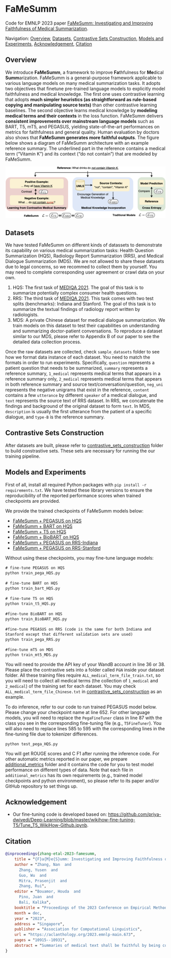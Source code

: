 # FaMeSumm
Code for EMNLP 2023 paper [FaMeSumm: Investigating and Improving Faithfulness of Medical Summarization](https://arxiv.org/abs/2311.02271).

Navigation:
[Overview](#overview), 
[Datasets](#datasets),
[Contrastive Sets Construction](#contrastive-sets-construction),
[Models and Experiments](#models-and-experiments),
[Acknowledgement](#acknowledgement),
[Citation](#citation)


## Overview
We introduce **FaMeSumm**, a framework to improve **Fa**thfulness for **Me**dical **Summ**arization. FaMeSumm is a general-purpose framework applicable to various language models on many medical summarization tasks. It adopts two objectives that finetune pre-trained language models to explicitly model faithfulness and medical knowledge. The first one uses contrastive learning that adopts **much simpler heuristics (as straightforward as rule-based copying and manipulating source texts)** than other contrastive learning baselines. The second objective learns medical knowledge by **modeling medical terms and their contexts** in the loss function. FaMeSumm delivers **consistent improvements over mainstream language models** such as BART, T5, mT5, and PEGASUS, yielding state-of-the-art performances on metrics for faithfulness and general quality. Human evaluation by doctors also shows that **FaMeSumm generates more faithful outputs**. The figure below shows a diagram of FaMeSumm architecture with an example reference summary. The underlined part in the reference contains a medical term (“Vitamin K”) and its context (“do not contain”) that are modeled by FaMeSumm.

![example](assets/FaMeSumm_diagram.png)


## Datasets
We have tested FaMeSumm on different kinds of datassets to demonstrate its capability on various medical summarization tasks: Health Question Summarization (HQS),  Radiology Report Summarization (RRS), and Medical Dialogue Summarization (MDS). We are not allowed to share these datasets due to legal concerns, so we recommed to collect them by yourself. You may need to complete corresponding user agreement or crawl data on your own.
1. HQS: The first task of [MEDIQA 2021](https://sites.google.com/view/mediqa2021). The goal of this task is to summarize potentially complex consumer health questions.
2. RRS: The third task of [MEDIQA 2021](https://sites.google.com/view/mediqa2021). This task comes with two test splits (benchmarks): Indiana and Stanford. The goal of this task is to summarize the textual findings of radiology report written by radiologists.
3. MDS: A private Chinese dataset for medical dialogue summarization. We train models on this dataset to test their capabilities on understanding and summarizing doctor-patient conversations. To reproduce a dataset similar to our MDS, please refer to Appendix B of our paper to see the detailed data collection process.

Once the raw datasets are collected, check `sample_datasets` folder to see how we format data instance of each dataset. You need to match the formats in order to run experiments. Specifically, `question` represents a patient question that needs to be summarized, `summary` represents a reference summary, `1_medical` represents medical terms that appears in a reference summary only, `2_medical` represents medical terms that appears in both reference summary and source text/conversation/question, `neg_uni` represents the negative unigrams that exist in the reference, `content` contains a few `utterance` by different `speaker` of a medical dialogue, and `text` represents the source text of RRS dataset. In RRS, we concatenate the findings and background of the original dataset to form `text`. In MDS, `description` is usually the first utterance from the patient of a specific dialogue, and `type-B` is the reference summary.


## Contrastive Sets Construction
After datasets are built, please refer to [contrastive_sets_construction](/contrastive_sets_construction) folder to build constrastive sets. These sets are necessary for running the our training pipeline.

## Models and Experiments
First of all, install all required Python packages with `pip install -r requirements.txt`. We have tested these library versions to ensure the reproducibility of the reported performance scores when trained checkpoints are provided.

We provide the trained checkpoints of FaMeSumm models below:
* [FaMeSumm + PEGASUS on HQS](https://pennstateoffice365-my.sharepoint.com/:u:/g/personal/njz5124_psu_edu/EedGT4rB3p9Oh-VhN0S05hMBfMaWRmeP_13JxDnalOcnhQ?e=MRMXMQ)
* [FaMeSumm + BART on HQS](https://pennstateoffice365-my.sharepoint.com/:u:/g/personal/njz5124_psu_edu/ES-_bacefARDgDbqoLdgD9IBjNS0kZBBeGeNT33LPmbclg?e=6eTaak)
* [FaMeSumm + T5 on HQS](https://pennstateoffice365-my.sharepoint.com/:u:/g/personal/njz5124_psu_edu/EUXXGGNNZ0ZDvKesNYNBSS8BrmVCSXZ1S3HKRsvEPVWZzw?e=fIVRsY)
* [FaMeSumm + BioBART on HQS](https://pennstateoffice365-my.sharepoint.com/:u:/g/personal/njz5124_psu_edu/EUiqjFY7YJlGnmQvAoUzObUBVtS3tmwB-rNkYVTWtUlvog?e=dZDfzE)
* [FaMeSumm + PEGASUS on RRS-Indiana](https://pennstateoffice365-my.sharepoint.com/:u:/g/personal/njz5124_psu_edu/EQ63sMuonjVPoYQflrdJYGwBBzD09E8xezPNKdtCCWstXA?e=m08Pv2)
* [FaMeSumm + PEGASUS on RRS-Stanford](https://pennstateoffice365-my.sharepoint.com/:u:/g/personal/njz5124_psu_edu/Eap7sPuQVHdCpa9TyBCNS0AB-oyrnpbBRQbeR_EDUPDFUQ?e=ACpVrN)

Without using these checkpoints, you may fine-tune language models:

    # fine-tune PEGASUS on HQS
    python train_pega_HQS.py

    # fine-tune BART on HQS
    python train_bart_HQS.py

    # fine-tune T5 on HQS
    python train_t5_HQS.py

    #fine-tune BioBART on HQS
    python train_BioBART_HQS.py

    #fine-tune PEGASUS on RRS (code is the same for both Indiana and Stanford except that different validation sets are used)
    python train_pega_RRS.py

    #fine-tune mT5 on MDS
    python train_mt5_MDS.py

You will need to provide the API key of your WandB account in line 36 or 38. Please place the contrastive sets into a folder called `P&N` inside your dataset folder. All these training files require `ALL_medical_term_file_train.txt`, so you will need to collect all medical terms (the collection of `1_medical` and `2_medical`) of the training set for each dataset. You may check `ALL_medical_term_file_Chinese.txt` in [contrastive_sets_construction](/contrastive_sets_construction) as an example.

To do inference, refer to our code to run trained PEGASUS model below. Please change your checkpoint name at line 652. For other language models, you will need to replace the `PegaFineTuner` class in line 87 with the class you see in the corresponding fine-tuning file (e.g., `T5FineTuner`). You will also need to replace lines 585 to 595 with the corresponding lines in the fine-tuning file due to tokenizer differences.

    python test_pega_HQS.py

You will get ROUGE scores and C F1 after running the inference code. For other automatic metrics reported in our paper, we prepare [additional_metrics](/additional_metrics) folder and it contains the code for you to test model performance on different types of data. Note that each file in `additional_metrics` has its own requirements (e.g., trained model checkpoints and python environment), so please refer to its paper and/or GitHub repository to set things up.


## Acknowledgement
* Our fine-tuning code is developed based on: https://github.com/priya-dwivedi/Deep-Learning/blob/master/wikihow-fine-tuning-T5/Tune_T5_WikiHow-Github.ipynb.


## Citation
```bibtex
@inproceedings{zhang-etal-2023-famesumm,
    title = "{F}a{M}e{S}umm: Investigating and Improving Faithfulness of Medical Summarization",
    author = "Zhang, Nan  and
      Zhang, Yusen  and
      Guo, Wu  and
      Mitra, Prasenjit  and
      Zhang, Rui",
    editor = "Bouamor, Houda  and
      Pino, Juan  and
      Bali, Kalika",
    booktitle = "Proceedings of the 2023 Conference on Empirical Methods in Natural Language Processing",
    month = dec,
    year = "2023",
    address = "Singapore",
    publisher = "Association for Computational Linguistics",
    url = "https://aclanthology.org/2023.emnlp-main.673",
    pages = "10915--10931",
    abstract = "Summaries of medical text shall be faithful by being consistent and factual with source inputs, which is an important but understudied topic for safety and efficiency in healthcare. In this paper, we investigate and improve faithfulness in summarization on a broad range of medical summarization tasks. Our investigation reveals that current summarization models often produce unfaithful outputs for medical input text. We then introduce FaMeSumm, a framework to improve faithfulness by fine-tuning pre-trained language models based on medical knowledge. FaMeSumm performs contrastive learning on designed sets of faithful and unfaithful summaries, and it incorporates medical terms and their contexts to encourage faithful generation of medical terms. We conduct comprehensive experiments on three datasets in two languages: health question and radiology report summarization datasets in English, and a patient-doctor dialogue dataset in Chinese. Results demonstrate that FaMeSumm is flexible and effective by delivering consistent improvements over mainstream language models such as BART, T5, mT5, and PEGASUS, yielding state-of-the-art performances on metrics for faithfulness and general quality. Human evaluation by doctors also shows that FaMeSumm generates more faithful outputs. Our code is available at https://github.com/psunlpgroup/FaMeSumm.",
}
```
